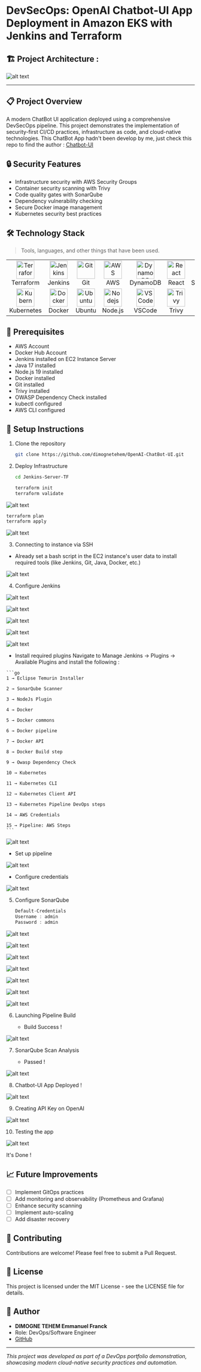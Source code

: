 # DevSecOps: OpenAI Chatbot-UI App Deployment in Amazon EKS with Jenkins and Terraform
## 🏗️ Project Architecture :

![alt text](https://github.com/dimognetehem/OpenAI-ChatBot-UI/blob/main/DevSecOps-OpenAI-Chatbot-Architecture.png?raw=true)

---

## 📋 Project Overview

A modern ChatBot UI application deployed using a comprehensive DevSecOps pipeline. This project demonstrates the implementation of security-first CI/CD practices, infrastructure as code, and cloud-native technologies.
This ChatBot App hadn't been develop by me, just check this repo to find the author : [Chatbot-UI](https://github.com/mckaywrigley/chatbot-ui)

## 🔒 Security Features

- Infrastructure security with AWS Security Groups
- Container security scanning with Trivy
- Code quality gates with SonarQube
- Dependency vulnerability checking
- Secure Docker image management
- Kubernetes security best practices

## 🛠️ Technology Stack

> Tools, languages, and other things that have been used.

<table>
  <tr>
    <td align="center" width="96">
      <a href="#macropower-tech">
        <img src="./img/terraform-original.svg" width="48" height="48" alt="Terraform" />
      </a>
      <br>Terraform
    </td>
    <td align="center" width="96">
      <a href="#macropower-tech">
        <img src="./img/jenkins-original.svg" width="48" height="48" alt="Jenkins" />
      </a>
      <br>Jenkins
    </td>
    <td align="center" width="96">
      <a href="#macropower-tech">
        <img src="./img/git-original.svg" width="48" height="48" alt="Git" />
      </a>
      <br>Git
    </td>
    <td align="center" width="96">
      <a href="#macropower-tech">
        <img src="./img/aws-original.svg" width="48" height="48" alt="AWS" />
      </a>
      <br>AWS
    </td>
    <td align="center" width="96">
      <a href="#macropower-tech">
        <img src="./img/dynamodb-original.svg" width="48" height="48" alt="DynamoDB" />
      </a>
      <br>DynamoDB
    </td>
    <td align="center" width="96">
      <a href="#macropower-tech">
        <img src="./img/react-original.svg" width="48" height="48" alt="React" />
      </a>
      <br>React
    </td>
    <td align="center" width="96">
      <a href="#macropower-tech">
        <img src="./img/sonarqube-plain.svg" width="48" height="48" alt="SonarQube" />
      </a>
      <br>SonarQube
    </td>
    <td align="center" width="96">
      <a href="#macropower-tech">
        <img src="./img/typescript-original.svg" width="48" height="48" alt="Typescript" />
      </a>
      <br>TypeScript
    </td>
  </tr>
  <tr>
    <td align="center" width="96">
      <a href="#macropower-tech" >
        <img src="https://raw.githubusercontent.com/cncf/artwork/master/projects/kubernetes/icon/color/kubernetes-icon-color.svg" width="48" height="48" alt="Kubernetes" />
      </a>
      <br>Kubernetes
    </td>
    <td align="center" width="96"> 
      <a href="#macropower-tech" >
        <img src="./img/docker-original.svg" width="48" height="48" alt="Docker" />
      </a>
      <br>Docker
    </td>
    <td align="center"  width="96">
      <a href="#macropower-tech">
        <img src="./img/ubuntu-original.svg" width="48" height="48" alt="Ubuntu" />
      </a>
      <br>Ubuntu
    </td>
    <td align="center" width="96">
      <a href="#macropower-tech" >
        <img src="./img/nodejs-original.svg" width="48" height="48" alt="Nodejs" />
      </a>
      <br>Node.js
    </td>
    <td align="center" width="96">
      <a href="#macropower-tech" >
        <img src="./img/vscode-original.svg" width="48" height="48" alt="VSCode" />
      </a>
      <br>VSCode
    </td>
    <td align="center" width="96">
      <a href="#macropower-tech" >
        <img src="./img/trivy.svg" width="48" height="48" alt="Trivy" />
      </a>
      <br>Trivy
    </td>
    <td align="center" width="96">
      <a href="#macropower-tech" >
        <img src="./img/yaml-original.svg" width="48" height="48" alt="YAML" />
      </a>
      <br>YAML
    </td>
    <td align="center" width="96">
      <a href="#macropower-tech">
        <img src="./img/nextjs-original.svg" width="48" height="48" alt="Nextjs" />
      </a>
      <br>Next.js
    </td>
  </tr>
</table>


## 📝 Prerequisites

- AWS Account
- Docker Hub Account
- Jenkins installed on EC2 Instance Server
- Java 17 installed
- Node.js 19 installed
- Docker installed
- Git installed
- Trivy installed
- OWASP Dependency Check installed
- kubectl configured
- AWS CLI configured

## 🔧 Setup Instructions

1. Clone the repository

   ```bash
   git clone https://github.com/dimognetehem/OpenAI-ChatBot-UI.git
   ```

2. Deploy Infrastructure

   ```bash
   cd Jenkins-Server-TF
   ```
   
   ```bash
   terraform init
   terraform validate
   ```
![alt text](https://github.com/dimognetehem/OpenAI-ChatBot-UI/blob/main/images/initTerraform.png?raw=true)

   ```bash
   terraform plan
   terraform apply
   ```
![alt text](https://github.com/dimognetehem/OpenAI-ChatBot-UI/blob/main/images/planTerraform.png?raw=true)


3. Connecting to instance via SSH

 - Already set a bash script in the EC2 instance's user data to install required tools (like Jenkins, Git, Java, Docker, etc.)

![alt text](https://github.com/dimognetehem/OpenAI-ChatBot-UI/blob/main/images/instance-ssh.png?raw=true)

4. Configure Jenkins

![alt text](https://github.com/dimognetehem/OpenAI-ChatBot-UI/blob/main/images/initJenkins1.png?raw=true)

![alt text](https://github.com/dimognetehem/OpenAI-ChatBot-UI/blob/main/images/initJenkins2.png?raw=true)

![alt text](https://github.com/dimognetehem/OpenAI-ChatBot-UI/blob/main/images/initJenkins3.png?raw=true)

![alt text](https://github.com/dimognetehem/OpenAI-ChatBot-UI/blob/main/images/initJenkins4.png?raw=true)

![alt text](https://github.com/dimognetehem/OpenAI-ChatBot-UI/blob/main/images/initJenkins5.png?raw=true)

   - Install required plugins
    Navigate to Manage Jenkins → Plugins → Available Plugins and install the following :


    ```go
    1 → Eclipse Temurin Installer

    2 → SonarQube Scanner

    3 → NodeJs Plugin

    4 → Docker

    5 → Docker commons

    6 → Docker pipeline

    7 → Docker API

    8 → Docker Build step

    9 → Owasp Dependency Check

    10 → Kubernetes

    11 → Kubernetes CLI

    12 → Kubernetes Client API

    13 → Kubernetes Pipeline DevOps steps

    14 → AWS Credentials

    15 → Pipeline: AWS Steps
    ```
    
![alt text](https://github.com/dimognetehem/OpenAI-ChatBot-UI/blob/main/images/configJenkins1.png?raw=true)

   - Set up pipeline

![alt text](https://github.com/dimognetehem/OpenAI-ChatBot-UI/blob/main/images/configJenkins2.png?raw=true)

   - Configure credentials

![alt text](https://github.com/dimognetehem/OpenAI-ChatBot-UI/blob/main/images/configJenkins3.png?raw=true)

5. Configure SonarQube

   ```groovy
   Default-Credentials
   Username : admin
   Password : admin
   ```

![alt text](https://github.com/dimognetehem/OpenAI-ChatBot-UI/blob/main/images/initSonar1.png?raw=true)

![alt text](https://github.com/dimognetehem/OpenAI-ChatBot-UI/blob/main/images/initSonar2.png?raw=true)

![alt text](https://github.com/dimognetehem/OpenAI-ChatBot-UI/blob/main/images/initSonar3.png?raw=true)

![alt text](https://github.com/dimognetehem/OpenAI-ChatBot-UI/blob/main/images/configSonar1.png?raw=true)

![alt text](https://github.com/dimognetehem/OpenAI-ChatBot-UI/blob/main/images/configSonar2.png?raw=true)

![alt text](https://github.com/dimognetehem/OpenAI-ChatBot-UI/blob/main/images/configSonar3.png?raw=true)

![alt text](https://github.com/dimognetehem/OpenAI-ChatBot-UI/blob/main/images/configSonar4.png?raw=true)

6. Launching Pipeline Build

   - Build Success !

![alt text](https://github.com/dimognetehem/OpenAI-ChatBot-UI/blob/main/images/JenkinsPipelineSuccess.png?raw=true)


7. SonarQube Scan Analysis

   - Passed !

![alt text](https://github.com/dimognetehem/OpenAI-ChatBot-UI/blob/main/images/SonarScanSuccess.png?raw=true)


8. Chatbot-UI App Deployed !

![alt text](https://github.com/dimognetehem/OpenAI-ChatBot-UI/blob/main/images/chatbot1.png?raw=true)

9. Creating API Key on OpenAI

![alt text](https://github.com/dimognetehem/OpenAI-ChatBot-UI/blob/main/images/configOpenAIKey.png?raw=true)

10. Testing the app

![alt text](https://github.com/dimognetehem/OpenAI-ChatBot-UI/blob/main/images/chatbot2.png?raw=true)


It's Done !

## 📈 Future Improvements

- [ ] Implement GitOps practices
- [ ] Add monitoring and observability (Prometheus and Grafana)
- [ ] Enhance security scanning
- [ ] Implement auto-scaling
- [ ] Add disaster recovery

## 🤝 Contributing

Contributions are welcome! Please feel free to submit a Pull Request.

## 📄 License

This project is licensed under the MIT License - see the LICENSE file for details.

## 👤 Author

- **DIMOGNE TEHEM Emmanuel Franck**
- Role: DevOps/Software Engineer
- [GitHub](https://github.com/dimognetehem)

---
*This project was developed as part of a DevOps portfolio demonstration, showcasing modern cloud-native security practices and automation.*


